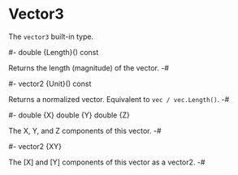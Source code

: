 # Vector3

<!-- api-definition -->
The `vector3` built-in type.

<!-- api-instance-methods -->
#-
double {Length}() const

Returns the length (magnitude) of the vector.
-#

#-
vector2 {Unit}() const

Returns a normalized vector. Equivalent to `vec / vec.Length()`.
-#

<!-- api-members -->
#-
double {X}
double {Y}
double {Z}

The X, Y, and Z components of this vector.
-#

#-
vector2 {XY}

The [X] and [Y] components of this vector as a vector2.
-#
